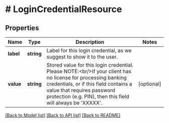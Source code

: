 # # LoginCredentialResource

## Properties

Name | Type | Description | Notes
------------ | ------------- | ------------- | -------------
**label** | **string** | Label for this login credential, as we suggest to show it to the user. |
**value** | **string** | Stored value for this login credential. Please NOTE:&lt;br/&gt;If your client has no license for processing banking credentials, or if this field contains a value that requires password protection (e.g. PIN), then this field will always be &#39;XXXXX&#39;. | [optional]

[[Back to Model list]](../../README.md#models) [[Back to API list]](../../README.md#endpoints) [[Back to README]](../../README.md)
